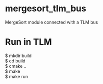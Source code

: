 # mergesort_tlm_bus

MergeSort module connected with a TLM bus

# Run in TLM
$ mkdir build  
$ cd build  
$ cmake ..  
$ make  
$ make run